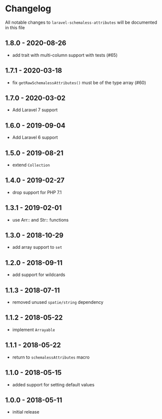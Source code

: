 # Changelog

All notable changes to `laravel-schemaless-attributes` will be documented in this file

## 1.8.0 - 2020-08-26

- add trait with multi-column support with tests (#65)

## 1.7.1 - 2020-03-18

- fix `getRawSchemalessAttributes()` must be of the type array (#60)

## 1.7.0 - 2020-03-02

- Add Laravel 7 support

## 1.6.0 - 2019-09-04

- Add Laravel 6 support

## 1.5.0 - 2019-08-21

- extend `Collection`

## 1.4.0 - 2019-02-27

- drop support for PHP 7.1

## 1.3.1 - 2019-02-01

- use Arr:: and Str:: functions

## 1.3.0 - 2018-10-29

- add array support to `set`

## 1.2.0 - 2018-09-11

- add support for wildcards 

## 1.1.3 - 2018-07-11

- removed unused `spatie/string` dependency

## 1.1.2 - 2018-05-22

- implement `Arrayable`

## 1.1.1 - 2018-05-22

- return to `schemalessAttributes` macro

## 1.1.0 - 2018-05-15

- added support for setting default values

## 1.0.0 - 2018-05-11

- initial release
